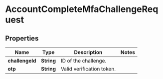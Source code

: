 

# AccountCompleteMfaChallengeRequest


## Properties

| Name | Type | Description | Notes |
|------------ | ------------- | ------------- | -------------|
|**challengeId** | **String** | ID of the challenge. |  |
|**otp** | **String** | Valid verification token. |  |



